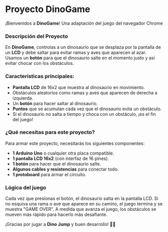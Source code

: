 # Proyecto DinoGame

¡Bienvenidos a **DinoGame**! Una adaptación del juego del navegador Chrome

### Descripción del Proyecto

En **DinoGame**, controlas a un dinosaurio que se desplaza por la pantalla de un **LCD** y debe saltar para evitar ramas y aves que aparecen al azar. Usamos un **botón** para que el dinosaurio salte en el momento justo y así evitar chocar con los obstáculos.

### Características principales:
- **Pantalla LCD** de 16x2 que muestra al dinosaurio en movimiento.
- Obstáculos aleatorios como ramas y aves que aparecen de derecha a izquierda.
- Un **botón** para hacer saltar al dinosaurio.
- **Puntos** que se acumulan cada vez que el dinosaurio evita un obstáculo.
- Si el dinosaurio no salta a tiempo y choca con un obstáculo, ¡es el fin del juego!

### ¿Qué necesitas para este proyecto?
Para armar este proyecto, necesitarás los siguientes componentes:

- **1 Arduino Uno** o cualquier otra placa compatible.
- **1 pantalla LCD 16x2** (con interfaz de 16 pines).
- **1 botón** para hacer que el dinosaurio salte.
- **Algunos cables y resistencias** para conectar todo.
- **1 protoboard** para armar el circuito.

### Lógica del juego

Cada vez que presionas el botón, el dinosaurio salta en la pantalla LCD. Si no esquiva una rama o ave que aparece en su camino, el juego termina y se muestra "GAME OVER". A medida que avanza el juego, los obstáculos se mueven más rápido para hacerlo más desafiante.

¡Gracias por jugar a **Dino Jump** y buen desarrollo! 🚀👾
